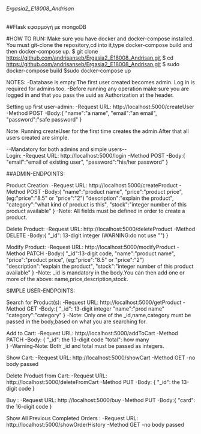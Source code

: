 ###### Ergasia2_E18008_Andrisan ######
##Flask εφαρμογή με mongoDB

#HOW TO RUN:
Make sure you have docker and docker-compose installed.
You must git-clone the repository,cd into it,type docker-compose build and then docker-compose up.
$ git clone https://github.com/andrisanseb/Ergasia2_E18008_Andrisan.git
$ cd https://github.com/andrisanseb/Ergasia2_E18008_Andrisan.git
$ sudo docker-compose build
$sudo docker-compose up

NOTES:
-Database is empty.The first user created becomes admin. Log in is required for admins too.
-Before running any operation make sure you are logged in and that you pass the uuid as Authorization at the header.

Setting up first user-admin:
  -Request URL: http://localhost:5000/createUser
  -Method POST
  -Body:{
    "name":"a name",
    "email":"an email",
    "password":"safe password"
      }
      
Note: Running createUser for the first time creates the admin.After that all users created are simple.
      
      
--Mandatory for both admins and simple users--      
Login:
  -Request URL: http://localhost:5000/login
  -Method POST
  -Body:{
    "email":"email of existing user",
    "password":"his/her password"
      }

##ADMIN-ENDPOINTS:

Product Creation:
  -Request URL: http://localhost:5000/createProduct
  -Method POST
  -Body:{
    "name":"product name",
    "price":"product price", (eg:"price":"8.5" or "price":"2")
    "description":"explain the product",
    "category":"what kind of product is this",
    "stock":"integer number of this product available"
      }
   -Note: All fields must be defined in order to create a product. 

Delete Product:
  -Request URL: http://localhost:5000/deleteProduct
  -Method DELETE
  -Body:{
    "_id": 13-digit integer (WARNING:do not use "") 
      }
      

Modify Product:
  -Request URL: http://localhost:5000/modifyProduct
  -Method PATCH
  -Body:{
    "_id":13-digit code,
    "name":"product name",
    "price":"product price", (eg:"price":"8.5" or "price":"2")
    "description":"explain the product",
    "stock":"integer number of this product available"
      }
    -Note: _id is mandatory in the body.You can then add one or more of the above: name,price,description,stock.



SIMPLE USER-ENDPOINTS:

Search for Product(s):
  -Request URL: http://localhost:5000/getProduct
  -Method GET
  -Body:{
        "_id": 13-digit integer
        "name":"prod name"
         "category":"category"
         }
   -Note: Only one of the _id,name,category must be passed in the body,based on what you are searching for.


Add to Cart:
  -Request URL: http://localhost:5000/addToCart
  -Method PATCH
  -Body:
        {
            "_id": the 13-digit code 
            "total": how many  
        } 
   -Warning-Note: Both _id and total must be passed as integers.

  
Show Cart:
  -Request URL: http://localhost:5000/showCart
  -Method GET
  -no body passed
  
  
Delete Product from Cart:
  -Request URL: http://localhost:5000/deleteFromCart
  -Method PUT
  -Body:
        {
            "_id": the 13-digit code 
        }

Buy :
  -Request URL: http://localhost:5000/buy
  -Method PUT
  -Body:{
          "card": the 16-digit code
         }

Show All Previous Completed Orders :
  -Request URL: http://localhost:5000/showOrderHistory
  -Method GET
  -no body passed
  


  
  
  
  
  
  
  
  
  
  
  

